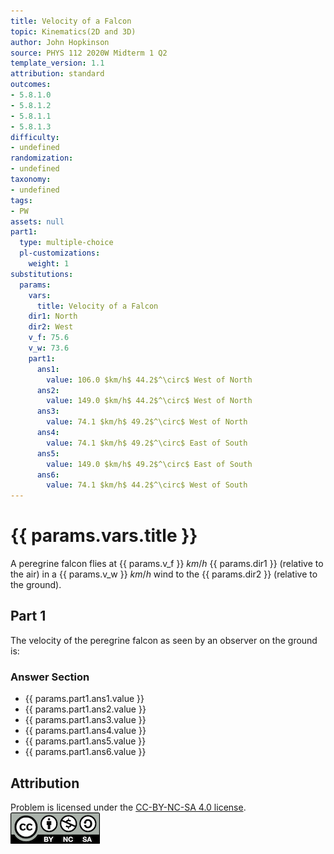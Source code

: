 ```yaml
---
title: Velocity of a Falcon
topic: Kinematics(2D and 3D)
author: John Hopkinson
source: PHYS 112 2020W Midterm 1 Q2
template_version: 1.1
attribution: standard
outcomes:
- 5.8.1.0
- 5.8.1.2
- 5.8.1.1
- 5.8.1.3
difficulty:
- undefined
randomization:
- undefined
taxonomy:
- undefined
tags:
- PW
assets: null
part1:
  type: multiple-choice
  pl-customizations:
    weight: 1
substitutions:
  params:
    vars:
      title: Velocity of a Falcon
    dir1: North
    dir2: West
    v_f: 75.6
    v_w: 73.6
    part1:
      ans1:
        value: 106.0 $km/h$ 44.2$^\circ$ West of North
      ans2:
        value: 149.0 $km/h$ 44.2$^\circ$ West of North
      ans3:
        value: 74.1 $km/h$ 49.2$^\circ$ West of North
      ans4:
        value: 74.1 $km/h$ 49.2$^\circ$ East of South
      ans5:
        value: 149.0 $km/h$ 49.2$^\circ$ East of South
      ans6:
        value: 74.1 $km/h$ 44.2$^\circ$ West of South
---
```

# {{ params.vars.title }}
A peregrine falcon flies at {{ params.v_f }} $km/h$ {{ params.dir1 }} (relative to the air) in a {{ params.v_w }} $km/h$ wind to the {{ params.dir2 }} (relative to the ground).

## Part 1

The velocity of the peregrine falcon as seen by an observer on the ground is:

### Answer Section

- {{ params.part1.ans1.value }}
- {{ params.part1.ans2.value }}
- {{ params.part1.ans3.value }}
- {{ params.part1.ans4.value }}
- {{ params.part1.ans5.value }}
- {{ params.part1.ans6.value }}

## Attribution

Problem is licensed under the [CC-BY-NC-SA 4.0 license](https://creativecommons.org/licenses/by-nc-sa/4.0/).<br> ![The Creative Commons 4.0 license requiring attribution-BY, non-commercial-NC, and share-alike-SA license.](https://raw.githubusercontent.com/firasm/bits/master/by-nc-sa.png)